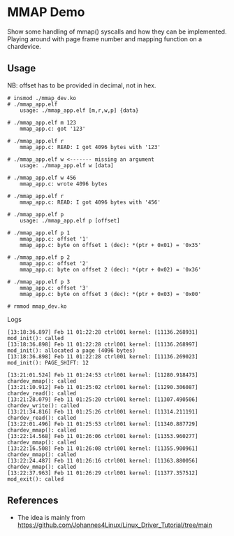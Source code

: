 # MMAP Demo

Show some handling of mmap() syscalls and how they can be
implemented. Playing around with page frame number and mapping
function on a chardevice.  

## Usage

NB: offset has to be provided in decimal, not in hex.  

```
# insmod ./mmap_dev.ko
# ./mmap_app.elf
    usage: ./mmap_app.elf [m,r,w,p] {data}

# ./mmap_app.elf m 123
    mmap_app.c: got '123'

# ./mmap_app.elf r
    mmap_app.c: READ: I got 4096 bytes with '123'

# ./mmap_app.elf w <------- missing an argument
    usage: ./mmap_app.elf w [data]

# ./mmap_app.elf w 456
    mmap_app.c: wrote 4096 bytes

# ./mmap_app.elf r
    mmap_app.c: READ: I got 4096 bytes with '456'

# ./mmap_app.elf p
    usage: ./mmap_app.elf p [offset]

# ./mmap_app.elf p 1
    mmap_app.c: offset '1'
    mmap_app.c: byte on offset 1 (dec): *(ptr + 0x01) = '0x35'

# ./mmap_app.elf p 2
    mmap_app.c: offset '2'
    mmap_app.c: byte on offset 2 (dec): *(ptr + 0x02) = '0x36'

# ./mmap_app.elf p 3
    mmap_app.c: offset '3'
    mmap_app.c: byte on offset 3 (dec): *(ptr + 0x03) = '0x00'

# rmmod mmap_dev.ko
```
Logs  
```
[13:18:36.897] Feb 11 01:22:28 ctrl001 kernel: [11136.268931] mod_init(): called
[13:18:36.898] Feb 11 01:22:28 ctrl001 kernel: [11136.268997] mod_init(): allocated a page (4096 bytes)
[13:18:36.898] Feb 11 01:22:28 ctrl001 kernel: [11136.269023] mod_init(): PAGE_SHIFT: 12

[13:21:01.524] Feb 11 01:24:53 ctrl001 kernel: [11280.918473] chardev_mmap(): called
[13:21:10.912] Feb 11 01:25:02 ctrl001 kernel: [11290.306087] chardev_read(): called
[13:21:28.079] Feb 11 01:25:20 ctrl001 kernel: [11307.490506] chardev_write(): called
[13:21:34.816] Feb 11 01:25:26 ctrl001 kernel: [11314.211191] chardev_read(): called
[13:22:01.496] Feb 11 01:25:53 ctrl001 kernel: [11340.887729] chardev_mmap(): called
[13:22:14.568] Feb 11 01:26:06 ctrl001 kernel: [11353.960277] chardev_mmap(): called
[13:22:16.508] Feb 11 01:26:08 ctrl001 kernel: [11355.900961] chardev_mmap(): called
[13:22:24.487] Feb 11 01:26:16 ctrl001 kernel: [11363.880056] chardev_mmap(): called
[13:22:37.963] Feb 11 01:26:29 ctrl001 kernel: [11377.357512] mod_exit(): called

```

## References
- The idea is mainly from https://github.com/Johannes4Linux/Linux_Driver_Tutorial/tree/main
